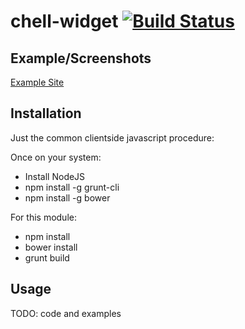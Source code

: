 # chell-widget [![Build Status](https://travis-ci.org/rvillars/chell-widget.svg?branch=master)](https://travis-ci.org/rvillars/chell-widget)

## Example/Screenshots

[Example Site](http://rvillars.github.io/chell-widget/example/example1.html)

## Installation

Just the common clientside javascript procedure:

Once on your system:
- Install NodeJS
- npm install -g grunt-cli
- npm install -g bower

For this module:
- npm install
- bower install
- grunt build

## Usage

TODO: code and examples